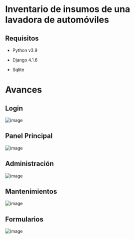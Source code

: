 Inventario de insumos de una lavadora de automóviles
===
## Requisitos

- Python v3.9

- Django 4.1.6

- Sqlite

# Avances
## Login
![image](https://user-images.githubusercontent.com/118405521/216399191-509aefb6-57db-4b76-a2e4-0dd4317cd003.png)
## Panel Principal
![image](https://user-images.githubusercontent.com/118405521/216399391-4d2e3ee1-6f39-482d-8ded-ef9fbf6d24b1.png)
## Administración
![image](https://user-images.githubusercontent.com/118405521/216399716-ab629147-88a0-46e6-a3b5-4b764847d68b.png)
## Mantenimientos
![image](https://user-images.githubusercontent.com/118405521/216399446-a568cf4a-8121-4735-a761-be18e954913a.png)
## Formularios
![image](https://user-images.githubusercontent.com/118405521/216399501-b755c72a-7400-4496-a422-b388e2d576c4.png)


